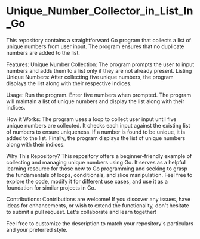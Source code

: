 # Unique_Number_Collector_in_List_In_Go
This repository contains a straightforward Go program that collects a list of unique numbers from user input. 
The program ensures that no duplicate numbers are added to the list.

Features:
Unique Number Collection: The program prompts the user to input numbers and adds them to a list only if they are not already present.
Listing Unique Numbers: After collecting five unique numbers, the program displays the list along with their respective indices.

Usage:
Run the program.
Enter five numbers when prompted.
The program will maintain a list of unique numbers and display the list along with their indices.

How it Works:
The program uses a loop to collect user input until five unique numbers are collected.
It checks each input against the existing list of numbers to ensure uniqueness.
If a number is found to be unique, it is added to the list.
Finally, the program displays the list of unique numbers along with their indices.

Why This Repository?
This repository offers a beginner-friendly example of collecting and managing unique numbers using Go. 
It serves as a helpful learning resource for those new to Go programming and seeking to grasp the fundamentals of loops, conditionals, and slice manipulation.
Feel free to explore the code, modify it for different use cases, and use it as a foundation for similar projects in Go.

Contributions:
Contributions are welcome! If you discover any issues, have ideas for enhancements, or wish to extend the functionality, don't hesitate to submit a pull request. 
Let's collaborate and learn together!

Feel free to customize the description to match your repository's particulars and your preferred style.
